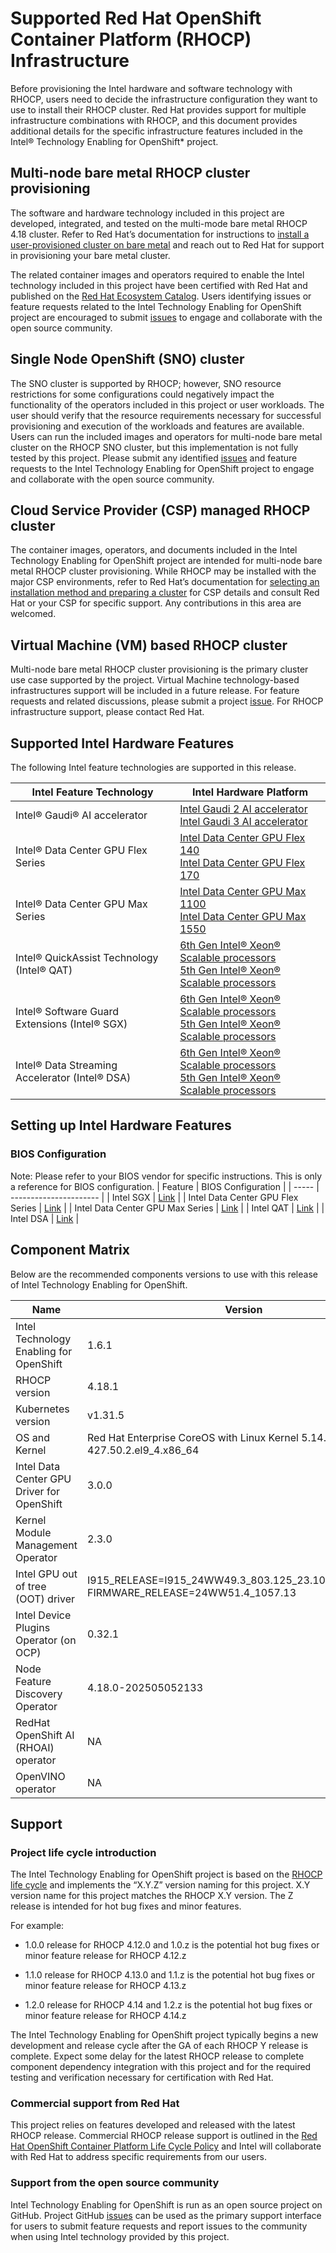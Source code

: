 # Supported Red Hat OpenShift Container Platform (RHOCP) Infrastructure 

Before provisioning the Intel hardware and software technology with RHOCP, users need to decide the infrastructure configuration they want to use to install their RHOCP cluster. Red Hat provides support for multiple infrastructure combinations with RHOCP, and this document provides additional details for the specific infrastructure features included in the Intel® Technology Enabling for OpenShift* project. 

## Multi-node bare metal RHOCP cluster provisioning 

The software and hardware technology included in this project are developed, integrated, and tested on the multi-mode bare metal RHOCP 4.18 cluster. Refer to Red Hat’s documentation for instructions to [install a user-provisioned cluster on bare metal](https://docs.redhat.com/en/documentation/openshift_container_platform/4.18/pdf/installing_on_bare_metal/OpenShift_Container_Platform-4.18-Installing_on_bare_metal-en-US.pdf) and reach out to Red Hat for support in provisioning your bare metal cluster.  

The related container images and operators required to enable the Intel technology included in this project have been certified with Red Hat and published on the [Red Hat Ecosystem Catalog](https://catalog.redhat.com/software). Users identifying issues or feature requests related to the Intel Technology Enabling for OpenShift project are encouraged to submit [issues](https://github.com/intel/intel-technology-enabling-for-openshift/issues) to engage and collaborate with the open source community.  

## Single Node OpenShift (SNO) cluster 

The SNO cluster is supported by RHOCP; however, SNO resource restrictions for some configurations could negatively impact the functionality of the operators included in this project or user workloads. The user should verify that the resource requirements necessary for successful provisioning and execution of the workloads and features are available. Users can run the included images and operators for multi-node bare metal cluster on the RHOCP SNO cluster, but this implementation is not fully tested by this project. Please submit any identified [issues](https://github.com/intel/intel-technology-enabling-for-openshift/issues) and feature requests to the Intel Technology Enabling for OpenShift project to engage and collaborate with the open source community. 

## Cloud Service Provider (CSP) managed RHOCP cluster 

The container images, operators, and documents included in the Intel Technology Enabling for OpenShift project are intended for multi-node bare metal RHOCP cluster provisioning. While RHOCP may be installed with the major CSP environments, refer to Red Hat’s documentation for [selecting an installation method and preparing a cluster](https://docs.redhat.com/en/documentation/openshift_container_platform/4.18/html/installation_overview/installing-preparing#installing-preparing-selecting-cluster-type) for CSP details and consult Red Hat or your CSP for specific support. Any contributions in this area are welcomed.  

## Virtual Machine (VM) based RHOCP cluster 

Multi-node bare metal RHOCP cluster provisioning is the primary cluster use case supported by the project. Virtual Machine technology-based infrastructures support will be included in a future release. For feature requests and related discussions, please submit a project [issue](https://github.com/intel/intel-technology-enabling-for-openshift/issues). For RHOCP infrastructure support, please contact Red Hat. 

## Supported Intel Hardware Features 

The following Intel feature technologies are supported in this release.  

| Intel Feature Technology                      | Intel Hardware Platform                                        |
|-----------------------------------------------|----------------------------------------------------------------|
| Intel® Gaudi® AI accelerator                  | [Intel Gaudi 2 AI accelerator](https://www.intel.com/content/www/us/en/products/details/processors/ai-accelerators/gaudi2.html) <br/> [Intel Gaudi 3 AI accelerator](https://www.intel.com/content/www/us/en/content-details/817486/intel-gaudi-3-ai-accelerator-white-paper.html)                                                    |
| Intel® Data Center GPU Flex Series            | [Intel Data Center GPU Flex 140](https://www.intel.com/content/www/us/en/products/sku/230020/intel-data-center-gpu-flex-140/specifications.html) <br/>  [Intel Data Center GPU Flex 170](https://www.intel.com/content/www/us/en/products/sku/230019/intel-data-center-gpu-flex-170/specifications.html) |
| Intel® Data Center GPU Max Series            | [Intel Data Center GPU Max 1100](https://www.intel.com/content/www/us/en/products/sku/232876/intel-data-center-gpu-max-1100/specifications.html) <br/>  [Intel Data Center GPU Max 1550](https://www.intel.com/content/www/us/en/products/sku/232873/intel-data-center-gpu-max-1550/specifications.html) |
| Intel® QuickAssist Technology (Intel® QAT) | [6th Gen Intel® Xeon® Scalable processors](https://www.intel.com/content/www/us/en/products/details/processors/xeon/xeon6-product-brief.html) <br/> [5th Gen Intel® Xeon® Scalable processors](https://www.intel.com/content/www/us/en/products/docs/processors/xeon/5th-gen-xeon-scalable-processors.html)    |
| Intel® Software Guard Extensions (Intel® SGX) | [6th Gen Intel® Xeon® Scalable processors](https://www.intel.com/content/www/us/en/products/details/processors/xeon/xeon6-product-brief.html) <br/>  [5th Gen Intel® Xeon® Scalable processors](https://www.intel.com/content/www/us/en/products/docs/processors/xeon/5th-gen-xeon-scalable-processors.html)    |                             
| Intel® Data Streaming Accelerator (Intel® DSA) | [6th Gen Intel® Xeon® Scalable processors](https://www.intel.com/content/www/us/en/products/details/processors/xeon/xeon6-product-brief.html) <br/> [5th Gen Intel® Xeon® Scalable processors](https://www.intel.com/content/www/us/en/products/docs/processors/xeon/5th-gen-xeon-scalable-processors.html)    |

## Setting up Intel Hardware Features

### BIOS Configuration
Note: Please refer to your BIOS vendor for specific instructions. This is only a reference for BIOS configuration. 
| Feature | BIOS Configuration | 
| ----- | ---------------------- |
| Intel SGX | [Link](https://www.intel.com/content/www/us/en/support/articles/000087972/server-products/single-node-servers.html) |
| Intel Data Center GPU Flex Series | [Link](https://www.intel.com/content/www/us/en/content-details/774119/virtualization-guide-for-intel-data-center-gpu-flex-series.html?wapkw=gpu%20flex%20series%20setup%20guide) |
| Intel Data Center GPU Max Series | [Link](https://dgpu-docs.intel.com/system-user-guides/DNP-Max-1100-userguide/DNP-Max-1100-userguide.html#bios-setup) |
| Intel QAT | [Link](https://github.com/intel/qatlib/blob/7429ee2b7c837137ed11959a3c2cc3729dc15739/INSTALL#L104) |
| Intel DSA | [Link](https://cdrdv2-public.intel.com/759709/353216-data-streaming-accelerator-user-guide-003.pdf) |

## Component Matrix

Below are the recommended components versions to use with this release of Intel Technology Enabling for OpenShift.

| Name                                                | Version                                                                                       |
|-----------------------------------------------------|-----------------------------------------------------------------------------------------------|
| Intel Technology Enabling for OpenShift             | 1.6.1                                                                                         |
| RHOCP version                                       | 4.18.1                                                                                        |
| Kubernetes version                                  | v1.31.5                                                                                       |
| OS and Kernel                                       | Red Hat Enterprise CoreOS with Linux Kernel 5.14.0-427.50.2.el9_4.x86_64                      |
| Intel Data Center GPU Driver for OpenShift          | 3.0.0                                                                                         |
| Kernel Module Management Operator                   | 2.3.0                                                                                         |
| Intel GPU out of tree (OOT) driver                  | I915_RELEASE=I915_24WW49.3_803.125_23.10.83_231129.89 </br> FIRMWARE_RELEASE=24WW51.4_1057.13 |
| Intel Device Plugins Operator (on OCP)              | 0.32.1                                                                                        |
| Node Feature Discovery Operator                     | 4.18.0-202505052133                                                                           |
| RedHat OpenShift AI (RHOAI) operator                | NA                                                                                            |
| OpenVINO operator                                   | NA                                                                                            |

## Support 

### Project life cycle introduction 

The Intel Technology Enabling for OpenShift project is based on the [RHOCP life cycle](https://access.redhat.com/support/policy/updates/openshift) and implements the “X.Y.Z” version naming for this project. X.Y version name for this project matches the RHOCP X.Y version. The Z release is intended for hot bug fixes and minor features. 

For example: 

* 1.0.0 release for RHOCP 4.12.0 and 1.0.z is the potential hot bug fixes or minor feature release for RHOCP 4.12.z  

* 1.1.0 release for RHOCP 4.13.0 and 1.1.z is the potential hot bug fixes or minor feature release for RHOCP 4.13.z  

* 1.2.0 release for RHOCP 4.14 and 1.2.z is the potential hot bug fixes or minor feature release for RHOCP 4.14.z  

The Intel Technology Enabling for OpenShift project typically begins a new development and release cycle after the GA of each RHOCP Y release is complete. Expect some delay for the latest RHOCP release to complete component dependency integration with this project and for the required testing and verification necessary for certification with Red Hat. 

### Commercial support from Red Hat 

This project relies on features developed and released with the latest RHOCP release. Commercial RHOCP release support is outlined in the [Red Hat OpenShift Container Platform Life Cycle Policy](https://access.redhat.com/support/policy/updates/openshift) and Intel will collaborate with Red Hat to address specific requirements from our users.  

### Support from the open source community 

Intel Technology Enabling for OpenShift is run as an open source project on GitHub. Project GitHub [issues](https://github.com/intel/intel-technology-enabling-for-openshift/issues) can be used as the primary support interface for users to submit feature requests and report issues to the community when using Intel technology provided by this project. 
